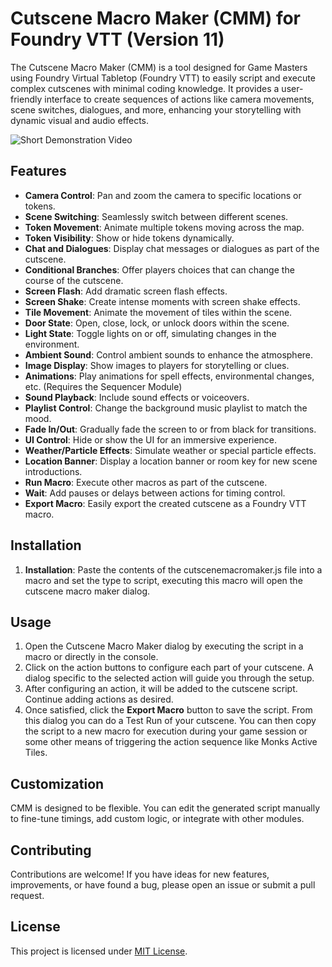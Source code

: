 # Cutscene Macro Maker (CMM) for Foundry VTT (Version 11)

The Cutscene Macro Maker (CMM) is a tool designed for Game Masters using Foundry Virtual Tabletop (Foundry VTT) to easily script and execute complex cutscenes with minimal coding knowledge. It provides a user-friendly interface to create sequences of actions like camera movements, scene switches, dialogues, and more, enhancing your storytelling with dynamic visual and audio effects.

![Short Demonstration Video](https://github.com/cyelis1224/Cutscene-Macro-Maker/blob/main/Video_240309004305.gif?raw=true "Demo")


## Features

- **Camera Control**: Pan and zoom the camera to specific locations or tokens.
- **Scene Switching**: Seamlessly switch between different scenes.
- **Token Movement**: Animate multiple tokens moving across the map.
- **Token Visibility**: Show or hide tokens dynamically.
- **Chat and Dialogues**: Display chat messages or dialogues as part of the cutscene.
- **Conditional Branches**: Offer players choices that can change the course of the cutscene.
- **Screen Flash**: Add dramatic screen flash effects.
- **Screen Shake**: Create intense moments with screen shake effects.
- **Tile Movement**: Animate the movement of tiles within the scene.
- **Door State**: Open, close, lock, or unlock doors within the scene.
- **Light State**: Toggle lights on or off, simulating changes in the environment.
- **Ambient Sound**: Control ambient sounds to enhance the atmosphere.
- **Image Display**: Show images to players for storytelling or clues.
- **Animations**: Play animations for spell effects, environmental changes, etc. (Requires the Sequencer Module)
- **Sound Playback**: Include sound effects or voiceovers.
- **Playlist Control**: Change the background music playlist to match the mood.
- **Fade In/Out**: Gradually fade the screen to or from black for transitions.
- **UI Control**: Hide or show the UI for an immersive experience.
- **Weather/Particle Effects**: Simulate weather or special particle effects.
- **Location Banner**: Display a location banner or room key for new scene introductions.
- **Run Macro**: Execute other macros as part of the cutscene.
- **Wait**: Add pauses or delays between actions for timing control.
- **Export Macro**: Easily export the created cutscene as a Foundry VTT macro.

## Installation

1. **Installation**: Paste the contents of the cutscenemacromaker.js file into a macro and set the type to script, executing this macro will open the cutscene macro maker dialog.

## Usage

1. Open the Cutscene Macro Maker dialog by executing the script in a macro or directly in the console.
2. Click on the action buttons to configure each part of your cutscene. A dialog specific to the selected action will guide you through the setup.
3. After configuring an action, it will be added to the cutscene script. Continue adding actions as desired.
4. Once satisfied, click the **Export Macro** button to save the script. From this dialog you can do a Test Run of your cutscene. You can then copy the script to a new macro for execution during your game session or some other means of triggering the action sequence like Monks Active Tiles.

## Customization

CMM is designed to be flexible. You can edit the generated script manually to fine-tune timings, add custom logic, or integrate with other modules.

## Contributing

Contributions are welcome! If you have ideas for new features, improvements, or have found a bug, please open an issue or submit a pull request.

## License

This project is licensed under [MIT License](LICENSE).
